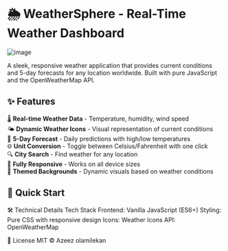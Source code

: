 # 🌦️ WeatherSphere - Real-Time Weather Dashboard

![image](https://github.com/user-attachments/assets/c8b5a7e0-0ed7-4a45-9058-35e624542c6d)


A sleek, responsive weather application that provides current conditions and 5-day forecasts for any location worldwide. Built with pure JavaScript and the OpenWeatherMap API.

## ✨ Features

🌡️ **Real-time Weather Data** - Temperature, humidity, wind speed  
🌤️ **Dynamic Weather Icons** - Visual representation of current conditions  
📅 **5-Day Forecast** - Daily predictions with high/low temperatures  
🌐 **Unit Conversion** - Toggle between Celsius/Fahrenheit with one click  
🔍 **City Search** - Find weather for any location  
📱 **Fully Responsive** - Works on all device sizes  
🎨 **Themed Backgrounds** - Dynamic visuals based on weather conditions  

## 🚀 Quick Start

🛠️ Technical Details
Tech Stack
Frontend: Vanilla JavaScript (ES6+)
Styling: Pure CSS with responsive design
Icons: Weather Icons
API: OpenWeatherMap

📜 License
MIT © Azeez olamilekan
